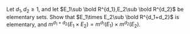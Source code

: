 Let $d_1,d_2\ge 1$, and let $E_1\sub \bold R^{d_1},E_2\sub \bold R^{d_2}$ be elementary sets. Show that $E_1\times E_2\sub \bold R^{d_1+d_2}$ is elementary, and $m^{d_1+d_2}(E_1\times E_2)=m^{d_1}(E_1)\times m^{d_2}(E_2)$.

